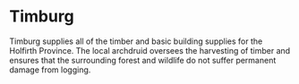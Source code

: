 # Timburg
Timburg supplies all of the timber and basic building supplies for the Holfirth Province. The local archdruid oversees the harvesting of timber and ensures that the surrounding forest and wildlife do not suffer permanent damage from logging.
